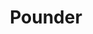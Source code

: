 ---
abv: 5.2%
alt:
availability: Keg
bitterness: 
description: A hazy pale ale without a lot of malt/caramel. Smooth and easy drinking with a blend of Citra and Centennial hops.
gravity: 
hops: 
ibu: 32
img: pounder.jpg
layout: beer
malt: 
modal-id: pounder
title: Pounder
on-tap: nope
sourness: 
style: Pale Ale
---